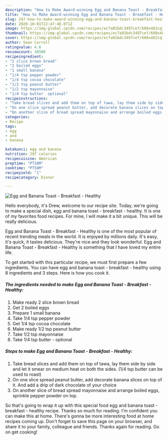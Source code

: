 ```yaml
---
description: "How to Make Award-winning Egg and Banana Toast - Breakfast - Healthy"
title: "How to Make Award-winning Egg and Banana Toast - Breakfast - Healthy"
slug: 247-how-to-make-award-winning-egg-and-banana-toast-breakfast-healthy
date: 2020-10-01T22:47:48.071Z
image: https://img-global.cpcdn.com/recipes/ec7a01bdc3497cef/680x482cq70/egg-and-banana-toast-breakfast-healthy-recipe-main-photo.jpg
thumbnail: https://img-global.cpcdn.com/recipes/ec7a01bdc3497cef/680x482cq70/egg-and-banana-toast-breakfast-healthy-recipe-main-photo.jpg
cover: https://img-global.cpcdn.com/recipes/ec7a01bdc3497cef/680x482cq70/egg-and-banana-toast-breakfast-healthy-recipe-main-photo.jpg
author: Sean Carroll
ratingvalue: 4.6
reviewcount: 38506
recipeingredient:
- "2 slice brown bread"
- "2 boiled eggs"
- "1 small banana"
- "1/4 tsp pepper powder"
- "1/4 tsp cocoa chocolate"
- "1/2 tsp peanut butter"
- "1/2 tsp mayonnaise"
- "1/4 tsp butter  optional"
recipeinstructions:
- "Take bread slices and add them on top of tawa, lay them side by side and let it smear on medium heat on both the sides. (1/4 tsp butter can be used to roast)"
- "On one slice spread peanut butter, add decorate banana slices on top of it. And add a drip of dark chocolate of your choice"
- "On another slice of bread spread mayonnaise and arrange boiled eggs, sprinkle pepper powder on top."
categories:
- Recipe
tags:
- egg
- and
- banana

katakunci: egg and banana 
nutrition: 297 calories
recipecuisine: American
preptime: "PT28M"
cooktime: "PT58M"
recipeyield: "1"
recipecategory: Dinner

---
```



![Egg and Banana Toast - Breakfast - Healthy](https://img-global.cpcdn.com/recipes/ec7a01bdc3497cef/680x482cq70/egg-and-banana-toast-breakfast-healthy-recipe-main-photo.jpg)

Hello everybody, it's Drew, welcome to our recipe site. Today, we're going to make a special dish, egg and banana toast - breakfast - healthy. It is one of my favorites food recipes. For mine, I will make it a bit unique. This will be really delicious.



Egg and Banana Toast - Breakfast - Healthy is one of the most popular of recent trending meals in the world. It is enjoyed by millions daily. It's easy, it's quick, it tastes delicious. They're nice and they look wonderful. Egg and Banana Toast - Breakfast - Healthy is something that I have loved my entire life.


To get started with this particular recipe, we must first prepare a few ingredients. You can have egg and banana toast - breakfast - healthy using 8 ingredients and 3 steps. Here is how you cook it.

<!--inarticleads1-->

##### The ingredients needed to make Egg and Banana Toast - Breakfast - Healthy:

1. Make ready 2 slice brown bread
1. Get 2 boiled eggs
1. Prepare 1 small banana
1. Take 1/4 tsp pepper powder
1. Get 1/4 tsp cocoa chocolate
1. Make ready 1/2 tsp peanut butter
1. Take 1/2 tsp mayonnaise
1. Take 1/4 tsp butter - optional




<!--inarticleads2-->

##### Steps to make Egg and Banana Toast - Breakfast - Healthy:

1. Take bread slices and add them on top of tawa, lay them side by side and let it smear on medium heat on both the sides. (1/4 tsp butter can be used to roast)
1. On one slice spread peanut butter, add decorate banana slices on top of it. And add a drip of dark chocolate of your choice
1. On another slice of bread spread mayonnaise and arrange boiled eggs, sprinkle pepper powder on top.




So that's going to wrap it up with this special food egg and banana toast - breakfast - healthy recipe. Thanks so much for reading. I'm confident you can make this at home. There's gonna be more interesting food at home recipes coming up. Don't forget to save this page on your browser, and share it to your family, colleague and friends. Thanks again for reading. Go on get cooking!
